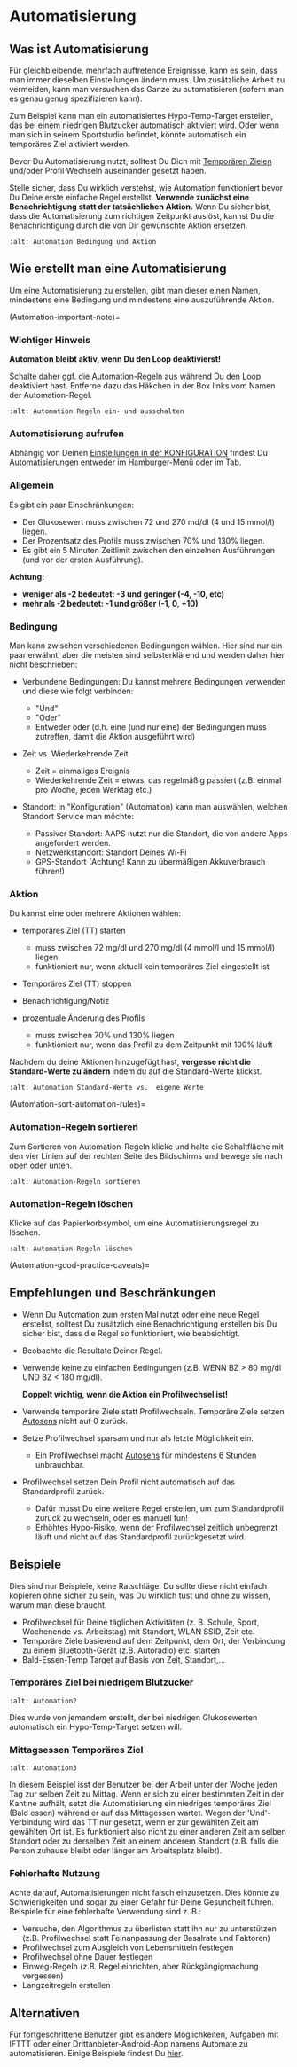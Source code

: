 # Automatisierung

## Was ist Automatisierung

Für gleichbleibende, mehrfach auftretende Ereignisse, kann es sein, dass man immer dieselben Einstellungen ändern muss. Um zusätzliche Arbeit zu vermeiden, kann man versuchen das Ganze zu automatisieren (sofern man es genau genug spezifizieren kann).

Zum Beispiel kann man ein automatisiertes Hypo-Temp-Target erstellen, das bei einem niedrigen Blutzucker automatisch aktiviert wird. Oder wenn man sich in seinem Sportstudio befindet, könnte automatisch ein temporäres Ziel aktiviert werden.

Bevor Du Automatisierung nutzt, solltest Du Dich mit [Temporären Zielen](./temptarget.html) und/oder Profil Wechseln auseinander gesetzt haben.

Stelle sicher, dass Du wirklich verstehst, wie Automation funktioniert bevor Du Deine erste einfache Regel erstellst. **Verwende zunächst eine Benachrichtigung statt der tatsächlichen Aktion.** Wenn Du sicher bist, dass die Automatisierung zum richtigen Zeitpunkt auslöst, kannst Du die Benachrichtigung durch die von Dir gewünschte Aktion ersetzen.

```{image} ../images/Automation_ConditionAction_RC3.png
:alt: Automation Bedingung und Aktion
```

## Wie erstellt man eine Automatisierung

Um eine Automatisierung zu erstellen, gibt man dieser einen Namen, mindestens eine Bedingung und mindestens eine auszuführende Aktion.

(Automation-important-note)=
### Wichtiger Hinweis

**Automation bleibt aktiv, wenn Du den Loop deaktivierst!**

Schalte daher ggf. die Automation-Regeln aus während Du den Loop deaktiviert hast. Entferne dazu das Häkchen in der Box links vom Namen der Automation-Regel.

```{image} ../images/Automation_ActivateDeactivate.png
:alt: Automation Regeln ein- und ausschalten
```

### Automatisierung aufrufen

Abhängig von Deinen [Einstellungen in der KONFIGURATION](Config-Builder-tab-or-hamburger-menu) findest Du [Automatisierungen](Config-Builder#automation) entweder im Hamburger-Menü oder im Tab.

### Allgemein

Es gibt ein paar Einschränkungen:

- Der Glukosewert muss zwischen 72 und 270 md/dl (4 und 15 mmol/l) liegen.
- Der Prozentsatz des Profils muss zwischen 70% und 130% liegen.
- Es gibt ein 5 Minuten  Zeitlimit zwischen den einzelnen Ausführungen (und vor der ersten Ausführung).

**Achtung:**

- **weniger als -2 bedeutet: -3 und geringer (-4, -10, etc)**
- **mehr als -2 bedeutet: -1 und größer (-1, 0, +10)**

### Bedingung

Man kann zwischen verschiedenen Bedingungen wählen. Hier sind nur ein paar erwähnt, aber die meisten sind selbsterklärend und werden daher hier nicht beschrieben:

- Verbundene Bedingungen: Du kannst mehrere Bedingungen verwenden und diese wie folgt verbinden:

  - "Und"
  - "Oder"
  - Entweder oder (d.h. eine (und nur eine) der Bedingungen muss zutreffen, damit die Aktion ausgeführt wird)

- Zeit vs. Wiederkehrende Zeit

  - Zeit = einmaliges Ereignis
  - Wiederkehrende Zeit = etwas, das regelmäßig passiert (z.B.  einmal pro Woche, jeden Werktag etc.)

- Standort: in "Konfiguration" (Automation) kann man auswählen, welchen Standort Service man möchte:

  - Passiver Standort: AAPS nutzt nur die Standort, die von andere Apps angefordert werden.
  - Netzwerkstandort: Standort Deines Wi-Fi
  - GPS-Standort (Achtung! Kann zu übermäßigen Akkuverbrauch führen!)

### Aktion

Du kannst eine oder mehrere Aktionen wählen:

- temporäres Ziel (TT) starten

  - muss zwischen 72 mg/dl und 270 mg/dl (4 mmol/l und 15 mmol/l) liegen
  - funktioniert nur, wenn aktuell kein temporäres Ziel eingestellt ist

- Temporäres Ziel (TT) stoppen

- Benachrichtigung/Notiz

- prozentuale Änderung des Profils

  - muss zwischen 70% und 130% liegen
  - funktioniert nur, wenn das Profil zu dem Zeitpunkt mit 100% läuft

Nachdem du deine Aktionen hinzugefügt hast, **vergesse nicht die Standard-Werte zu ändern** indem du auf die Standard-Werte klickst.

```{image} ../images/Automation_Default_V2_5.png
:alt: Automation Standard-Werte vs.  eigene Werte
```

(Automation-sort-automation-rules)=
### Automation-Regeln sortieren

Zum Sortieren von Automation-Regeln klicke und halte die Schaltfläche mit den vier Linien auf der rechten Seite des Bildschirms und bewege sie nach oben oder unten.

```{image} ../images/Automation_Sort.png
:alt: Automation-Regeln sortieren
```

### Automation-Regeln löschen

Klicke auf das Papierkorbsymbol, um eine Automatisierungsregel zu löschen.

```{image} ../images/Automation_Delete.png
:alt: Automation-Regeln löschen
```

(Automation-good-practice-caveats)=
## Empfehlungen und Beschränkungen

- Wenn Du Automation zum ersten Mal nutzt oder eine neue Regel erstellst, solltest Du zusätzlich eine Benachrichtigung erstellen bis Du sicher bist, dass die Regel so funktioniert, wie beabsichtigt.

- Beobachte die Resultate Deiner Regel.

- Verwende keine zu einfachen Bedingungen (z.B. WENN BZ > 80 mg/dl UND BZ \< 180 mg/dl).

  **Doppelt wichtig, wenn die Aktion ein Profilwechsel ist!**

- Verwende temporäre Ziele statt Profilwechseln. Temporäre Ziele setzen [Autosens](Open-APS-features-autosens) nicht auf 0 zurück.

- Setze Profilwechsel sparsam und nur als letzte Möglichkeit ein.

  - Ein Profilwechsel macht [Autosens](Open-APS-features-autosens) für mindestens 6 Stunden unbrauchbar.

- Profilwechsel setzen Dein Profil nicht automatisch auf das Standardprofil zurück.

  - Dafür musst Du eine weitere Regel erstellen, um zum Standardprofil zurück zu wechseln, oder es manuell tun!
  - Erhöhtes Hypo-Risiko, wenn der Profilwechsel zeitlich unbegrenzt läuft und nicht auf das Standardprofil zurückgesetzt wird.

## Beispiele

Dies sind nur Beispiele, keine Ratschläge. Du sollte diese nicht einfach kopieren ohne sicher zu sein, was Du wirklich tust und ohne zu wissen, warum man diese braucht.

- Profilwechsel für Deine täglichen Aktivitäten (z. B. Schule, Sport, Wochenende vs. Arbeitstag) mit Standort, WLAN SSID, Zeit etc.
- Temporäre Ziele basierend auf dem Zeitpunkt, dem Ort, der Verbindung zu einem Bluetooth-Gerät (z.B. Autoradio) etc. starten
- Bald-Essen-Temp Target auf Basis von Zeit, Standort,...

### Temporäres Ziel bei niedrigem Blutzucker

```{image} ../images/Automation2.png
:alt: Automation2
```

Dies wurde von jemandem erstellt, der bei niedrigen Glukosewerten automatisch ein Hypo-Temp-Target setzen will.

### Mittagsessen Temporäres Ziel

```{image} ../images/Automation3.png
:alt: Automation3
```

In diesem Beispiel isst der Benutzer bei der Arbeit unter der Woche jeden Tag zur selben Zeit zu Mittag. Wenn er sich zu einer bestimmten Zeit in der Kantine aufhält, setzt die Automatisierung ein niedriges temporäres Ziel (Bald essen) während er auf das Mittagessen wartet. Wegen der 'Und'-Verbindung wird das TT nur gesetzt, wenn er zur gewählten Zeit am gewählten Ort ist. Es funktioniert also nicht zu einer anderen Zeit am selben Standort oder zu derselben Zeit an einem anderem Standort (z.B. falls die Person zuhause bleibt oder länger am Arbeitsplatz bleibt).

### Fehlerhafte Nutzung

Achte darauf, Automatisierungen nicht falsch einzusetzen. Dies könnte zu Schwierigkeiten und sogar zu einer Gefahr für Deine Gesundheit führen. Beispiele für eine fehlerhafte Verwendung sind z. B.:

- Versuche, den Algorithmus zu überlisten statt ihn nur zu unterstützen (z.B.  Profilwechsel statt Feinanpassung der Basalrate und Faktoren)
- Profilwechsel zum Ausgleich von Lebensmitteln festlegen
- Profilwechsel ohne Dauer festlegen
- Einweg-Regeln (z.B.  Regel einrichten, aber Rückgängigmachung vergessen)
- Langzeitregeln erstellen

## Alternativen

Für fortgeschrittene Benutzer gibt es andere Möglichkeiten, Aufgaben mit IFTTT oder einer Drittanbieter-Android-App namens Automate zu automatisieren. Einige Beispiele findest Du [hier](./automationwithapp.html).
